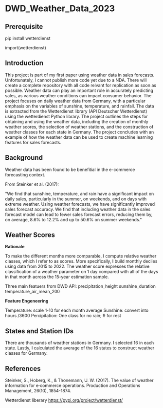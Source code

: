# DWD_Weather_Data_2023

## Prerequisite

pip install wetterdienst

import(wetterdienst)

## Introduction

This project is part of my first paper using weather data in sales forecasts. Unfortunately, I cannot publish more code yet due to a NDA. There will create a complete repository with all code relvant for replication as soon as possible. Weather data can play an important role in accurately predicting sales, as various weather conditions can impact consumer behavior. The project focuses on daily weather data from Germany, with a particular emphasis on the variables of sunshine, temperature, and rainfall. The data is extracted from the Wetterdienst library (API Deutscher Wetterdienst) using the wetterdienst Python library. The project outlines the steps for obtaining and using the weather data, including the creation of monthly weather scores, the selection of weather stations, and the construction of weather classes for each state in Germany. The project concludes with an example of how the weather data can be used to create machine learning features for sales forecasts.

## Background

Weather data has been found to be benefitial in the e-commerce forecasting context.

From Steinker et al. (2017):

"We find that sunshine, temperature, and rain have a significant impact on daily sales, particularly in the summer, on weekends, and on days with extreme weather. Using weather forecasts, we have significantly improved sales forecast accuracy. We find that including weather data in the sales forecast model can lead to fewer sales forecast errors, reducing them by, on average, 8.6% to 12.2% and up to 50.6% on summer weekends."

## Weather Scores

**Rationale**

To make the different months more comparable, I compute relative weather classes, which I refer to as scores. More specifically, I build monthly deciles using data from 2015 to 2022. The weather score expresses the relative classification of a weather parameter on 1 day compared with all of the days in that month across the 15-year estimation sample.

Three main featuers from DWD API: precipitation_height	sunshine_duration	temperature_air_mean_200

**Feature Engeneering**

Temperature: scale 1-10 for each month average
Sunshine: convert into hours /3600
Percipitation: One class for no rain; 9 for rest

## States and Station IDs

There are thousands of weather stations in Germany. I selected 16 in each state. Lastly, I calculated the average of the 16 states to construct weather classes for Germany. 


## References
Steinker, S., Hoberg, K., & Thonemann, U. W. (2017). The value of weather information for e‐commerce operations. Production and Operations Management, 26(10), 1854-1874.

Wetterdienst liberary
https://pypi.org/project/wetterdienst/
